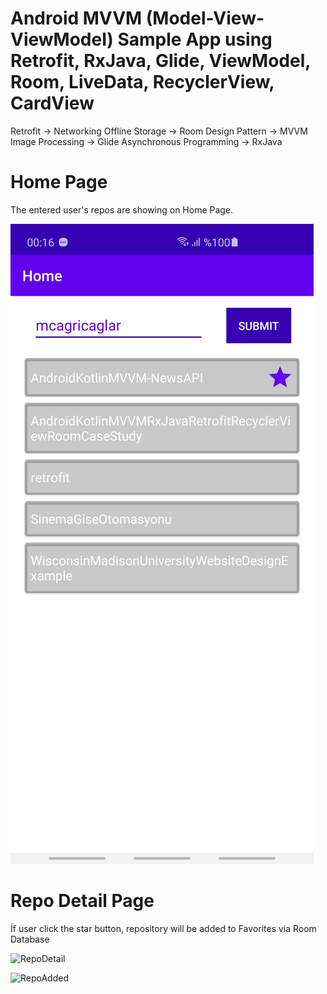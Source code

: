 # Android MVVM (Model-View-ViewModel) Sample App using Retrofit, RxJava, Glide, ViewModel, Room, LiveData, RecyclerView, CardView

Retrofit -> Networking
Offline Storage -> Room
Design Pattern -> MVVM
Image Processing -> Glide
Asynchronous Programming -> RxJava

# Home Page 
The entered user's repos are showing on Home Page.

![Home](https://github.com/MCagriCAGLAR/AndroidKotlinMVVMRxJavaRetrofitRecyclerViewRoomCaseStudy/blob/master/repolist.jpg "Home")

# Repo Detail Page
İf user click the star button, repository will be added to Favorites via Room Database

![RepoDetail](https://github.com/MCagriCAGLAR/AndroidKotlinMVVMRxJavaRetrofitRecyclerViewRoomCaseStudy/blob/master/repodetail.jpg.jpg "Repo Detail")


![RepoAdded](https://github.com/MCagriCAGLAR/AndroidKotlinMVVMRxJavaRetrofitRecyclerViewRoomCaseStudy/blob/master/repoadded.jpg.jpg "Repo Added")
